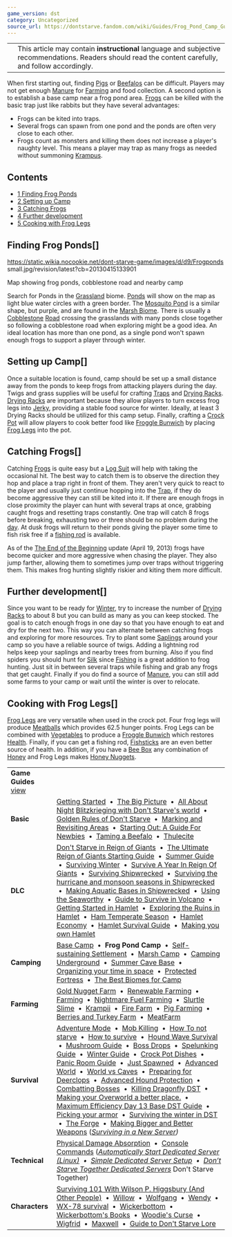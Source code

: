 ```yaml
---
game_version: dst
category: Uncategorized
source_url: https://dontstarve.fandom.com/wiki/Guides/Frog_Pond_Camp_Guide
---
```


|  |  |
| --- | --- |
|  | This article may contain **instructional** language and subjective recommendations. Readers should read the content carefully, and follow accordingly. |

When first starting out, finding [Pigs](/wiki/Pigs "Pigs") or [Beefalos](/wiki/Beefalos "Beefalos") can be difficult. Players may not get enough [Manure](/wiki/Manure "Manure") for [Farming](/wiki/Farming "Farming") and food collection. A second option is to establish a base camp near a frog pond area. [Frogs](/wiki/Frogs "Frogs") can be killed with the basic trap just like rabbits but they have several advantages:

* Frogs can be kited into traps.
* Several frogs can spawn from one pond and the ponds are often very close to each other.
* Frogs count as monsters and killing them does not increase a player's naughty level. This means a player may trap as many frogs as needed without summoning [Krampus](/wiki/Krampus "Krampus").

## Contents

* [1 Finding Frog Ponds](#Finding_Frog_Ponds)
* [2 Setting up Camp](#Setting_up_Camp)
* [3 Catching Frogs](#Catching_Frogs)
* [4 Further development](#Further_development)
* [5 Cooking with Frog Legs](#Cooking_with_Frog_Legs)

## Finding Frog Ponds[]

 https://static.wikia.nocookie.net/dont-starve-game/images/d/d9/Frogponds small.jpg/revision/latest?cb=20130415133901 

Map showing frog ponds, cobblestone road and nearby camp

 

Search for Ponds in the [Grassland](/wiki/Grasslands "Grasslands") biome. [Ponds](/wiki/Ponds "Ponds") will show on the map as light blue water circles with a green border. The [Mosquito Pond](/wiki/Mosquito_Pond "Mosquito Pond") is a similar shape, but purple, and are found in the [Marsh Biome](/wiki/Marsh "Marsh"). There is usually a [Cobblestone](/wiki/Cobblestones "Cobblestones") [Road](/wiki/Road "Road") crossing the grasslands with many ponds close together so following a cobblestone road when exploring might be a good idea. An ideal location has more than one pond, as a single pond won't spawn enough frogs to support a player through winter.

## Setting up Camp[]

Once a suitable location is found, camp should be set up a small distance away from the ponds to keep frogs from attacking players during the day. Twigs and grass supplies will be useful for crafting [Traps](/wiki/Traps "Traps") and [Drying Racks](/wiki/Drying_Racks "Drying Racks"). [Drying Racks](/wiki/Drying_Racks "Drying Racks") are important because they allow players to turn excess frog legs into [Jerky](/wiki/Jerky "Jerky"), providing a stable food source for winter. Ideally, at least 3 Drying Racks should be utilized for this camp setup. Finally, crafting a [Crock Pot](/wiki/Crock_Pot "Crock Pot") will allow players to cook better food like [Froggle Bunwich](/wiki/Froggle_Bunwich "Froggle Bunwich") by placing [Frog Legs](/wiki/Frog_Legs "Frog Legs") into the pot.

## Catching Frogs[]

Catching [Frogs](/wiki/Frogs "Frogs") is quite easy but a [Log Suit](/wiki/Log_Suit "Log Suit") will help with taking the occasional hit. The best way to catch them is to observe the direction they hop and place a trap right in front of them. They aren't very quick to react to the player and usually just continue hopping into the [Trap](/wiki/Trap "Trap"), if they do become aggressive they can still be kited into it. If there are enough frogs in close proximity the player can hunt with several traps at once, grabbing caught frogs and resetting traps constantly. One trap will catch 8 frogs before breaking, exhausting two or three should be no problem during the [day](/wiki/Day-Night_Cycle "Day-Night Cycle"). At dusk frogs will return to their ponds giving the player some time to fish risk free if a [fishing rod](/wiki/Fishing_Rod "Fishing Rod") is available.

As of the [The End of the Beginning](/wiki/Version_History "Version History") update (April 19, 2013) frogs have become quicker and more aggressive when chasing the player. They also jump farther, allowing them to sometimes jump over traps without triggering them. This makes frog hunting slightly riskier and kiting them more difficult.

## Further development[]

Since you want to be ready for [Winter](/wiki/Winter "Winter"), try to increase the number of [Drying Racks](/wiki/Drying_Racks "Drying Racks") to about 8 but you can build as many as you can keep stocked. The goal is to catch enough frogs in one day so that you have enough to eat and dry for the next two. This way you can alternate between catching frogs and exploring for more resources. Try to plant some [Saplings](/wiki/Saplings "Saplings") around your camp so you have a reliable source of twigs. Adding a lightning rod helps keep your saplings and nearby trees from burning. Also if you find spiders you should hunt for [Silk](/wiki/Silk "Silk") since [Fishing](/wiki/Fishing "Fishing") is a great addition to frog hunting. Just sit in between several traps while fishing and grab any frogs that get caught. Finally if you do find a source of [Manure](/wiki/Manure "Manure"), you can still add some farms to your camp or wait until the winter is over to relocate.

## Cooking with Frog Legs[]

[Frog Legs](/wiki/Frog_Legs "Frog Legs") are very versatile when used in the crock pot. Four frog legs will produce [Meatballs](/wiki/Meatballs "Meatballs") which provides 62.5 hunger points. Frog Legs can be combined with [Vegetables](/wiki/Vegetables "Vegetables") to produce a [Froggle Bunwich](/wiki/Froggle_Bunwich "Froggle Bunwich") which restores [Health](/wiki/Health "Health"). Finally, if you can get a fishing rod, [Fishsticks](/wiki/Fishsticks "Fishsticks") are an even better source of health. In addition, if you have a [Bee Box](/wiki/Bee_Box "Bee Box") any combination of [Honey](/wiki/Honey "Honey") and Frog Legs makes [Honey Nuggets](/wiki/Honey_Nuggets "Honey Nuggets").

|  |  |
| --- | --- |
| **Game Guides** [view](/wiki/Template:Guide "Template:Guide") | |
| **Basic** | [Getting Started](/wiki/Guides/Getting_Started_Guide "Guides/Getting Started Guide")  •  [The Big Picture](/wiki/Guides/The_Big_Picture "Guides/The Big Picture")  •  [All About Night](/wiki/Guides/All_About_Night "Guides/All About Night") [Blitzkrieging with Don't Starve's world](/wiki/Guides/Blitzkrieging_with_Don%27t_Starve%27s_world "Guides/Blitzkrieging with Don't Starve's world")  •  [Golden Rules of Don't Starve](/wiki/Guides/Golden_Rules_of_Don%27t_Starve "Guides/Golden Rules of Don't Starve")  •  [Marking and Revisiting Areas](/wiki/Guides/Marking_and_Revisiting_Areas "Guides/Marking and Revisiting Areas")  •  [Starting Out: A Guide For Newbies](/wiki/Guides/Starting_Out:_A_Guide_For_Newbies "Guides/Starting Out: A Guide For Newbies")  •  [Taming a Beefalo](/wiki/Guides/Taming_a_Beefalo "Guides/Taming a Beefalo")  •  [Thulecite](/wiki/Guides/Thulecite "Guides/Thulecite") |
| **DLC** | [Don't Starve in Reign of Giants](/wiki/Guides/Don%27t_Starve_in_Reign_of_Giants "Guides/Don't Starve in Reign of Giants")  •  [The Ultimate Reign of Giants Starting Guide](/wiki/Guides/The_Ultimate_Reign_Of_Giants_Starting_Guide "Guides/The Ultimate Reign Of Giants Starting Guide")  •  [Summer Guide](/wiki/Guides/Summer_Guide "Guides/Summer Guide")  •  [Surviving Winter](/wiki/Guides/Surviving_Winter "Guides/Surviving Winter")  •  [Survive A Year In Reign Of Giants](/wiki/Guides/Survive_A_Year_In_Reign_Of_Giants "Guides/Survive A Year In Reign Of Giants")  •  [Surviving Shipwrecked](/wiki/Guides/Surviving_Shipwrecked "Guides/Surviving Shipwrecked")  •  [Surviving the hurricane and monsoon seasons in Shipwrecked](/wiki/Guides/Surviving_a_year_in_Shipwrecked "Guides/Surviving a year in Shipwrecked")  •  [Making Aquatic Bases in Shipwrecked](/wiki/Guides/Making_Aquatic_Bases_in_Shipwrecked "Guides/Making Aquatic Bases in Shipwrecked")  •  [Using the Seaworthy](/wiki/Guides/From_SW_to_RoG_via_the_Seaworthy! "Guides/From SW to RoG via the Seaworthy!")  •  [Guide to Survive in Volcano](/wiki/Guides/Guide_to_Survive_in_Volcano "Guides/Guide to Survive in Volcano")  •  [Getting Started in Hamlet](/wiki/Guides/Getting_Started_in_Hamlet "Guides/Getting Started in Hamlet")  •  [Exploring the Ruins in Hamlet](/wiki/Guides/Exploring_the_Ruins_in_Hamlet "Guides/Exploring the Ruins in Hamlet")  •  [Ham Temperate Season](/wiki/Guides/Ham_Temperate_Season "Guides/Ham Temperate Season")  •  [Hamlet Economy](/wiki/Guides/Hamlet_Economy "Guides/Hamlet Economy")  •  [Hamlet Survival Guide](/wiki/Guides/Hamlet_Survival_Guide "Guides/Hamlet Survival Guide")  •  [Making you own Hamlet](/wiki/Guides/Making_you_own_Hamlet "Guides/Making you own Hamlet") |
| **Camping** | [Base Camp](/wiki/Guides/Base_Camp_Guide "Guides/Base Camp Guide")  •  **Frog Pond Camp**  •  [Self-sustaining Settlement](/wiki/Guides/Self-sustaining_Settlement_Guide "Guides/Self-sustaining Settlement Guide")  •  [Marsh Camp](/wiki/Guides/Marsh_Camp_Guide "Guides/Marsh Camp Guide")  •  [Camping Underground](/wiki/Guides/Camping_Underground "Guides/Camping Underground")  •  [Summer Cave Base](/wiki/Guides/Summer_Cave_Base "Guides/Summer Cave Base")  •  [Organizing your time in space](/wiki/Guides/Organizing_your_time_in_space "Guides/Organizing your time in space")  •  [Protected Fortress](/wiki/Guides/Protected_Fortress "Guides/Protected Fortress")  •  [The Best Biomes for Camp](/wiki/Guides/The_Best_Biomes_for_Camp "Guides/The Best Biomes for Camp") |
| **Farming** | [Gold Nugget Farm](/wiki/Guides/Gold_Nugget_Farm_Guide "Guides/Gold Nugget Farm Guide")  •  [Renewable Farming](/wiki/Guides/Renewable_Farming "Guides/Renewable Farming")  •  [Farming](/wiki/Guides/Farming "Guides/Farming")  •  [Nightmare Fuel Farming](/wiki/Guides/Nightmare_Fuel_Farming "Guides/Nightmare Fuel Farming")  •  [Slurtle Slime](/wiki/Guides/Slurtle_Slime_Guide "Guides/Slurtle Slime Guide")  •  [Krampii](/wiki/Guides/Managing_Naughtiness "Guides/Managing Naughtiness")  •  [Fire Farm](/wiki/Guides/Fire_Farm "Guides/Fire Farm")  •  [Pig Farming](/wiki/Guides/Pig_Farming "Guides/Pig Farming")  •  [Berries and Turkey Farm](/wiki/Guides/Incredible_Inedible "Guides/Incredible Inedible")  •  [MeatFarm](/wiki/Guides/MeatFarm "Guides/MeatFarm") |
| **Survival** | [Adventure Mode](/wiki/Guides/Adventure_Guide "Guides/Adventure Guide")  •  [Mob Killing](/wiki/Guides/Mob_Killing_Guide "Guides/Mob Killing Guide")  •  [How To not starve](/wiki/Guides/How_to_not_starve "Guides/How to not starve")  •  [How to survive](/wiki/Guides/How_to_Survive "Guides/How to Survive")  •  [Hound Wave Survival](/wiki/Guides/Hound_Wave_Survival_Guide "Guides/Hound Wave Survival Guide")  •  [Mushroom Guide](/wiki/Guides/Mushroom_Guide "Guides/Mushroom Guide")  •  [Boss Drops](/wiki/Guides/What_To_Do_With_Boss_Drops "Guides/What To Do With Boss Drops")  •  [Spelunking Guide](/wiki/Guides/Spelunking_Guide "Guides/Spelunking Guide")  •  [Winter Guide](/wiki/Guides/Winter_Guide "Guides/Winter Guide")  •  [Crock Pot Dishes](/wiki/Guides/Crock_Pot_Dishes "Guides/Crock Pot Dishes")  •  [Panic Room Guide](/wiki/Guides/Panic_Room "Guides/Panic Room")  •  [Just Spawned](/wiki/Guides/You_Have_Just_Spawned,_Now_What%3F%3F "Guides/You Have Just Spawned, Now What??")  •  [Advanced World](/wiki/Guides/Advanced_World "Guides/Advanced World")  •  [World vs Caves](/wiki/Guides/World_vs_Caves "Guides/World vs Caves")  •  [Preparing for Deerclops](/wiki/Guides/Preparing_for_Deerclops "Guides/Preparing for Deerclops")  •  [Advanced Hound Protection](/wiki/Guides/Advanced_Hound_Protection "Guides/Advanced Hound Protection")  •  [Combatting Bosses](/wiki/Guides/Combatting_Bosses "Guides/Combatting Bosses")  •  [Killing Dragonfly DST](/wiki/Guides/Killing_Dragonfly_DST "Guides/Killing Dragonfly DST")  •  [Making your Overworld a better place.](/wiki/Guides/Making_your_Overworld_a_better_place. "Guides/Making your Overworld a better place.")  •  [Maximum Efficiency Day 13 Base DST Guide](/wiki/Guides/Maximum_Efficiency_Day_13_Base_DST_Guide "Guides/Maximum Efficiency Day 13 Base DST Guide")  •  [Picking your armor](/wiki/Guides/Picking_your_armor "Guides/Picking your armor")  •  [Surviving the winter in DST](/wiki/Guides/Surviving_the_winter_in_DST "Guides/Surviving the winter in DST")  •  [The Forge](/wiki/Guides/The_Forge "Guides/The Forge")  •  [Making Bigger and Better Weapons](/wiki/Guides/Making_Bigger_and_Better_Weapons "Guides/Making Bigger and Better Weapons")  (*[Surviving in a New Server](/wiki/Guides/Surviving_in_a_New_Server "Guides/Surviving in a New Server"))* |
| **Technical** | [Physical Damage Absorption](/wiki/Guides/Physical_Damage_Absorption "Guides/Physical Damage Absorption")  •  [Console Commands](/wiki/Guides/Console "Guides/Console")  (*[Automatically Start Dedicated Server (Linux)](/wiki/Guides/Automatically_Start_Dedicated_Server_(Linux) "Guides/Automatically Start Dedicated Server (Linux)")  •  [Simple Dedicated Server Setup](/wiki/Guides/Simple_Dedicated_Server_Setup "Guides/Simple Dedicated Server Setup")  •  [Don’t Starve Together Dedicated Servers](/wiki/Guides/Don%E2%80%99t_Starve_Together_Dedicated_Servers "Guides/Don’t Starve Together Dedicated Servers")* Don't Starve Together) |
| **Characters** | [Surviving 101 With Wilson P. Higgsbury (And Other People)](/wiki/Guides/Surviving_101_With_Wilson_P._Higgsbury_(And_Other_People) "Guides/Surviving 101 With Wilson P. Higgsbury (And Other People)")  •  [Willow](/wiki/Guides/Character_guide-Willow "Guides/Character guide-Willow")  •  [Wolfgang](/wiki/Guides/Character_guide_-_Wolfgang,_The_Strongman "Guides/Character guide - Wolfgang, The Strongman")  •  [Wendy](/wiki/Guides/Character_guides-Wendy "Guides/Character guides-Wendy")  •  [WX-78 survival](/wiki/Guides/WX-78_survival "Guides/WX-78 survival")  •  [Wickerbottom](/wiki/Guides/Wickerbottom "Guides/Wickerbottom")  •  [Wickerbottom's Books](/wiki/Guides/Character_guide_-_Wickerbottom%27s_Books "Guides/Character guide - Wickerbottom's Books")  •  [Woodie's Curse](/wiki/Guides/Woodie%27s_Curse "Guides/Woodie's Curse")  •  [Wigfrid](/wiki/User_blog:Cmshaw/Adventure_Mode_with_Wigfrid_Guide "User blog:Cmshaw/Adventure Mode with Wigfrid Guide")  •  [Maxwell](/wiki/Guides/Character_Guide_-_Maxwell "Guides/Character Guide - Maxwell")  •  [Guide to Don't Starve Lore](/wiki/Guides/Guide_to_Don%27t_Starve_Lore "Guides/Guide to Don't Starve Lore") |